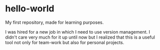 # hello-world
My first repository, made for learning purposes.

I was hired for a new job in which I need to use version management.
I didn't care very much for it up until now but I realized that this
is a useful tool not only for team-work but also for personal projects.
